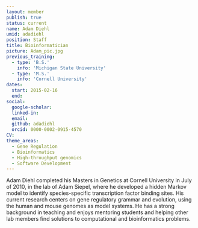 ```yaml
---
layout: member
publish: true
status: current
name: Adam Diehl
umid: adadiehl
position: Staff 
title: Bioinformatician
picture: Adam_pic.jpg
previous_training:
  - type: 'B.S.'
    info: 'Michigan State University'
  - type: 'M.S.'
    info: 'Cornell University'
dates:
  start: 2015-02-16
  end:
social: 
  google-scholar: 
  linked-in: 
  email: 
  github: adadiehl
  orcid: 0000-0002-0915-4570
CV: 
theme_areas:
  - Gene Regulation
  - Bioinformatics
  - High-throughput genomics
  - Software Development
---
```


Adam Diehl completed his Masters in Genetics at Cornell University in July of 2010, in the lab of Adam Siepel, where he developed a hidden Markov model to identify species-specific transcription factor binding sites. His current research centers on gene regulatory grammar and evolution, using the human and mouse genomes as model systems. He has a strong background in teaching and enjoys mentoring students and helping other lab members find solutions to computational and bioinformatics problems.
